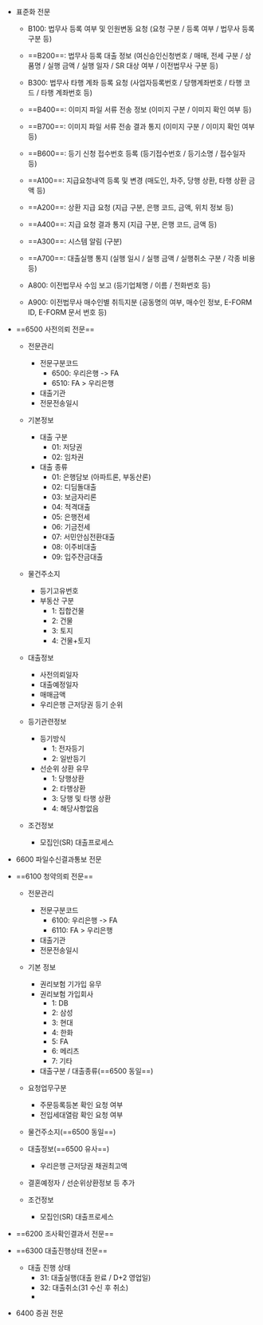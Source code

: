 - 표준화 전문
	- B100: 법무사 등록 여부 및 인원변동 요청 (요청 구분 / 등록 여부 / 법무사 등록 구분 등)
	- ==B200==: 법무사 등록 대출 정보 (여신승인신청번호 / 매매, 전세 구분 / 상품명 / 실행 금액 / 실행 일자 / SR 대상 여부 / 이전법무사 구분 등)
	- B300: 법무사 타행 계좌 등록 요청 (사업자등록번호 / 당행계좌번호 / 타행 코드 / 타행 계좌번호 등)
	- ==B400==: 이미지 파일 서류 전송 정보 (이미지 구분 / 이미지 확인 여부 등)
	- ==B700==: 이미지 파일 서류 전송 결과 통지 (이미지 구분 / 이미지 확인 여부 등)
	- ==B600==: 등기 신청 접수번호 등록 (등기접수번호 / 등기소명 / 접수일자 등)

	- ==A100==: 지급요청내역 등록 및 변경 (매도인, 차주, 당행 상환, 타행 상환 금액 등)
	- ==A200==: 상환 지급 요청 (지급 구분, 은행 코드, 금액, 위치 정보 등)
	- ==A400==: 지급 요청 결과 통지 (지급 구분, 은행 코드, 금액 등)
	- ==A300==: 시스템 알림 (구분)
	- ==A700==: 대출실행 통지 (실행 일시 / 실행 금액 /  실행취소 구분 / 각종 비용 등)
	- A800: 이전법무사 수임 보고 (등기업체명 / 이름 / 전화번호 등)
	- A900: 이전법무사 매수인별 취득지분 (공동명의 여부, 매수인 정보, E-FORM ID, E-FORM 문서 번호 등)

- ==6500 사전의뢰 전문==
	- 전문관리
		- 전문구분코드
			- 6500: 우리은행 -> FA
			- 6510: FA > 우리은행
		- 대출기관
		- 전문전송일시
			
	- 기본정보
		- 대출 구분
			- 01: 저당권
			- 02: 임차권
		- 대출 종류
			- 01: 은행담보 (아파트론, 부동산론)
			- 02: 디딤돌대출
			- 03: 보금자리론
			- 04: 적격대출
			- 05: 은행전세
			- 06: 기금전세
			- 07: 서민안심전환대출
			- 08: 이주비대출
			- 09: 입주잔금대출
			
	- 물건주소지
		- 등기고유번호
		- 부동산 구분
			- 1: 집합건물
			- 2: 건물
			- 3: 토지
			- 4: 건물+토지
			
	- 대출정보
		- 사전의뢰일자
		- 대출예정일자
		- 매매금액
		- 우리은행 근저당권 등기 순위
		
	- 등기관련정보
		- 등기방식
			- 1: 전자등기
			- 2: 일반등기
		- 선순위 상환 유무
			- 1: 당행상환
			- 2: 타행상환
			- 3: 당행 및 타행 상환
			- 4: 해당사항없음
			
	- 조건정보
		- 모집인(SR) 대출프로세스

- 6600 파일수신결과통보 전문

- ==6100 청약의뢰 전문==
	- 전문관리
		- 전문구분코드
			- 6100: 우리은행 -> FA
			- 6110: FA > 우리은행
		- 대출기관
		- 전문전송일시
		
	- 기본 정보
		- 권리보험 기가입 유무
		- 권리보험 가입회사
			- 1: DB
			- 2: 삼성
			- 3: 현대
			- 4: 한화
			- 5: FA
			- 6: 메리츠
			- 7: 기타
		- 대출구분 / 대출종류(==6500 동일==)
		
	- 요청업무구분
		- 주문등록등본 확인 요청 여부
		- 전입세대열람 확인 요청 여부
		
	- 물건주소지(==6500 동일==)
	
	- 대출정보(==6500 유사==)
		- 우리은행 근저당권 채권최고액
	
	- 결혼예정자 / 선순위상환정보 등 추가		
	
	- 조건정보
		- 모집인(SR) 대출프로세스

- ==6200 조사확인결과서 전문==

- ==6300 대출진행상태 전문==
	- 대출 진행 상태
		- 31: 대출실행(대출 완료 / D+2 영업일)
		- 32: 대출취소(31 수신 후 취소)
		- 

- 6400 증권 전문
